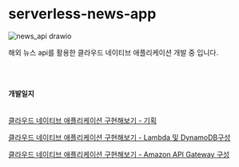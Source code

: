 # serverless-news-app

![news_api drawio](https://github.com/user-attachments/assets/f4a0b61d-8ad6-46e1-b5bc-5e4b44276497)





해외 뉴스 api를 활용한 클라우드 네이티브 애플리케이션 개발 중 입니다.

<br>
<br>

<b>개발일지</b>
<br>
<br>
<br>
<a href="https://velog.io/@whdbtjd/%EB%89%B4%EC%8A%A4-API%EB%A5%BC-%ED%99%9C%EC%9A%A9%ED%95%9C-%EC%84%9C%EB%B2%84%EB%A6%AC%EC%8A%A4-%EC%95%A0%ED%94%8C%EB%A6%AC%EC%BC%80%EC%9D%B4%EC%85%98-%EA%B8%B0%ED%9A%8D"> 클라우드 네이티브 애플리케이션 구현해보기 - 기획</a>

<a href="https://velog.io/@whdbtjd/%EB%89%B4%EC%8A%A4-API%EB%A5%BC-%ED%99%9C%EC%9A%A9%ED%95%9C-%EC%84%9C%EB%B2%84%EB%A6%AC%EC%8A%A4-%EC%95%A0%ED%94%8C%EB%A6%AC%EC%BC%80%EC%9D%B4%EC%85%98-%EA%B5%AC%ED%98%84-AWS-Lambda-%EB%B0%8F-Dynamodb-%EA%B5%AC%EC%84%B1"> 클라우드 네이티브 애플리케이션 구현해보기 - Lambda 및 DynamoDB구성</a>

<a href="https://velog.io/@whdbtjd/클라우드-네이티브-애플리케이션-구현해보기-Amazon-API-Gateway-구성">클라우드 네이티브 애플리케이션 구현해보기 - Amazon API Gateway 구성</a>
